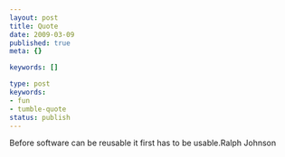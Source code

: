 ```yaml
---
layout: post
title: Quote
date: 2009-03-09
published: true
meta: {}

keywords: []

type: post
keywords:
- fun
- tumble-quote
status: publish
---
```

<!-- blockquote  -->Before software can be reusable it first has to be usable.<!-- endblockquote  -->Ralph Johnson
